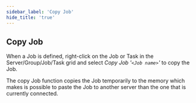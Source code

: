 ```yaml
---
sidebar_label: 'Copy Job'
hide_title: 'true'
---
```


## Copy Job

When a Job is defined, right-click on the Job or Task in the Server/Group/Job/Task grid and select *Copy Job '`<Job name>`'* to copy the Job.
 
The copy Job function copies the Job temporarily to the memory which makes is possible to paste the Job to another server than the one that is currently connected.

